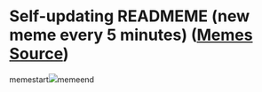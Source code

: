 # Self-updating READMEME (new meme every 5 minutes) ([Memes Source](https://bramses.notion.site/a49c1e962b7646879176ac3b327b6533?v=4d1eda54b170483cb03a40f257231764))

memestart![](https://www.notion.so/image/https%3A%2F%2Fs3-us-west-2.amazonaws.com%2Fsecure.notion-static.com%2Fa08647ff-939e-4e7c-986d-acf5734e96fc%2F6026D9CB-F08C-4930-8A64-D468AA99D607.jpeg?table=block&id=61b0530a-a04c-430c-aa52-ee130eb559d1&cache=v2)memeend
